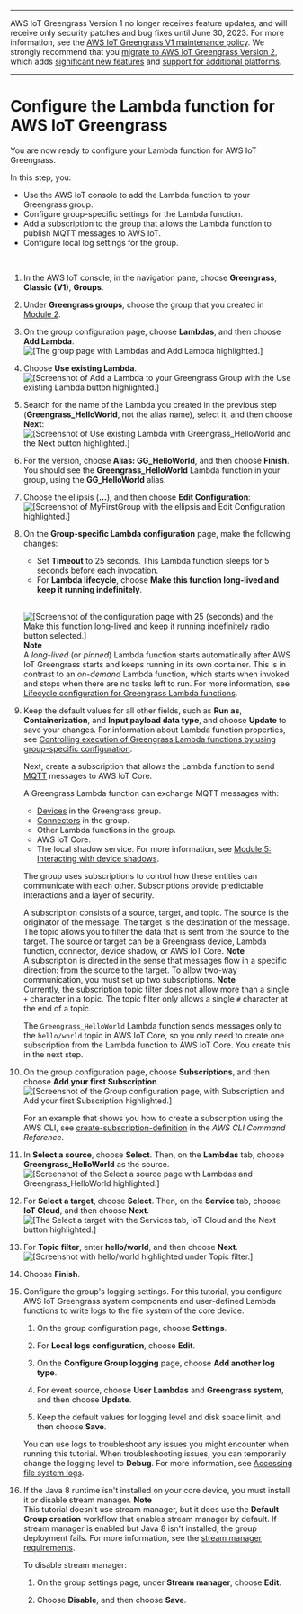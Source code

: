 --------

AWS IoT Greengrass Version 1 no longer receives feature updates, and will receive only security patches and bug fixes until June 30, 2023\. For more information, see the [AWS IoT Greengrass V1 maintenance policy](https://docs.aws.amazon.com/greengrass/v1/developerguide/maintenance-policy.html)\. We strongly recommend that you [migrate to AWS IoT Greengrass Version 2](https://docs.aws.amazon.com/greengrass/v2/developerguide/move-from-v1.html), which adds [significant new features](https://docs.aws.amazon.com/greengrass/v2/developerguide/greengrass-v2-whats-new.html) and [support for additional platforms](https://docs.aws.amazon.com/greengrass/v2/developerguide/operating-system-feature-support-matrix.html)\.

--------

# Configure the Lambda function for AWS IoT Greengrass<a name="config-lambda"></a>

You are now ready to configure your Lambda function for AWS IoT Greengrass\.

In this step, you:
+ Use the AWS IoT console to add the Lambda function to your Greengrass group\.
+ Configure group\-specific settings for the Lambda function\.
+ Add a subscription to the group that allows the Lambda function to publish MQTT messages to AWS IoT\.
+ Configure local log settings for the group\.

 

1. <a name="console-gg-groups"></a>In the AWS IoT console, in the navigation pane, choose **Greengrass**, **Classic \(V1\)**, **Groups**\.

1. Under **Greengrass groups**, choose the group that you created in [Module 2](module2.md)\.

1. On the group configuration page, choose **Lambdas**, and then choose **Add Lambda**\.  
![\[The group page with Lambdas and Add Lambda highlighted.\]](http://docs.aws.amazon.com/greengrass/v1/developerguide/images/console-group-lambdas.png)

1. Choose **Use existing Lambda**\.  
![\[Screenshot of Add a Lambda to your Greengrass Group with the Use existing Lambda button highlighted.\]](http://docs.aws.amazon.com/greengrass/v1/developerguide/images/gg-get-started-032.png)

1. Search for the name of the Lambda you created in the previous step \(**Greengrass\_HelloWorld**, not the alias name\), select it, and then choose **Next**:  
![\[Screenshot of Use existing Lambda with Greengrass_HelloWorld and the Next button highlighted.\]](http://docs.aws.amazon.com/greengrass/v1/developerguide/images/gg-get-started-033.png)

1. For the version, choose **Alias: GG\_HelloWorld**, and then choose **Finish**\. You should see the **Greengrass\_HelloWorld** Lambda function in your group, using the **GG\_HelloWorld** alias\.

1. Choose the ellipsis \(**…**\), and then choose **Edit Configuration**:  
![\[Screenshot of MyFirstGroup with the ellipsis and Edit Configuration highlighted.\]](http://docs.aws.amazon.com/greengrass/v1/developerguide/images/gg-get-started-034.png)

1. On the **Group\-specific Lambda configuration** page, make the following changes:
   + Set **Timeout** to 25 seconds\. This Lambda function sleeps for 5 seconds before each invocation\.
   + For **Lambda lifecycle**, choose **Make this function long\-lived and keep it running indefinitely**\.

      
![\[Screenshot of the configuration page with 25 (seconds) and the Make this function long-lived and keep it running indefinitely radio button selected.\]](http://docs.aws.amazon.com/greengrass/v1/developerguide/images/gg-get-started-035.png)
**Note**  
<a name="long-lived-lambda"></a>A *long\-lived* \(or *pinned*\) Lambda function starts automatically after AWS IoT Greengrass starts and keeps running in its own container\. This is in contrast to an *on\-demand* Lambda function, which starts when invoked and stops when there are no tasks left to run\. For more information, see [Lifecycle configuration for Greengrass Lambda functions](lambda-functions.md#lambda-lifecycle)\.

1. Keep the default values for all other fields, such as **Run as**, **Containerization**, and **Input payload data type**, and choose **Update** to save your changes\. For information about Lambda function properties, see [Controlling execution of Greengrass Lambda functions by using group\-specific configuration](lambda-group-config.md)\.

   Next, create a subscription that allows the Lambda function to send [MQTT](http://mqtt.org/) messages to AWS IoT Core\.

   A Greengrass Lambda function can exchange MQTT messages with:
   + [Devices](what-is-gg.md#greengrass-devices) in the Greengrass group\.
   + [Connectors](connectors.md) in the group\.
   + Other Lambda functions in the group\.
   + AWS IoT Core\.
   + The local shadow service\. For more information, see [Module 5: Interacting with device shadows](module5.md)\.

   The group uses subscriptions to control how these entities can communicate with each other\. Subscriptions provide predictable interactions and a layer of security\.

   A subscription consists of a source, target, and topic\. The source is the originator of the message\. The target is the destination of the message\. The topic allows you to filter the data that is sent from the source to the target\. The source or target can be a Greengrass device, Lambda function, connector, device shadow, or AWS IoT Core\.
**Note**  
A subscription is directed in the sense that messages flow in a specific direction: from the source to the target\. To allow two\-way communication, you must set up two subscriptions\.
**Note**  
 Currently, the subscription topic filter does not allow more than a single `+` character in a topic\. The topic filter only allows a single `#` character at the end of a topic\. 

   The `Greengrass_HelloWorld` Lambda function sends messages only to the `hello/world` topic in AWS IoT Core, so you only need to create one subscription from the Lambda function to AWS IoT Core\. You create this in the next step\.

1. On the group configuration page, choose **Subscriptions**, and then choose **Add your first Subscription**\.  
![\[Screenshot of the Group configuration page, with Subscription and Add your first Subscription highlighted.\]](http://docs.aws.amazon.com/greengrass/v1/developerguide/images/gg-get-started-036.png)

   For an example that shows you how to create a subscription using the AWS CLI, see [create\-subscription\-definition](https://awscli.amazonaws.com/v2/documentation/api/latest/reference/greengrass/create-subscription-definition.html) in the *AWS CLI Command Reference*\.

1. In **Select a source**, choose **Select**\. Then, on the **Lambdas** tab, choose **Greengrass\_HelloWorld** as the source\.   
![\[Screenshot of the Select a source page with Lambdas and Greengrass_HelloWorld highlighted.\]](http://docs.aws.amazon.com/greengrass/v1/developerguide/images/gg-get-started-037.png)

1. For **Select a target**, choose **Select**\. Then, on the **Service** tab, choose **IoT Cloud**, and then choose **Next**\.  
![\[The Select a target with the Services tab, IoT Cloud and the Next button highlighted.\]](http://docs.aws.amazon.com/greengrass/v1/developerguide/images/gg-get-started-038.png)

1. For **Topic filter**, enter **hello/world**, and then choose **Next**\.  
![\[Screenshot with hello/world highlighted under Topic filter.\]](http://docs.aws.amazon.com/greengrass/v1/developerguide/images/gg-get-started-039.png)

1. Choose **Finish**\.

1. Configure the group's logging settings\. For this tutorial, you configure AWS IoT Greengrass system components and user\-defined Lambda functions to write logs to the file system of the core device\.

   1. On the group configuration page, choose **Settings**\.

   1. For **Local logs configuration**, choose **Edit**\.

   1. On the **Configure Group logging** page, choose **Add another log type**\.

   1. For event source, choose **User Lambdas** and **Greengrass system**, and then choose **Update**\.

   1. Keep the default values for logging level and disk space limit, and then choose **Save**\.

   You can use logs to troubleshoot any issues you might encounter when running this tutorial\. When troubleshooting issues, you can temporarily change the logging level to **Debug**\. For more information, see [Accessing file system logs](greengrass-logs-overview.md#gg-logs-local)\.

1. <a name="disable-stream-manager-no-java"></a>If the Java 8 runtime isn't installed on your core device, you must install it or disable stream manager\.
**Note**  
This tutorial doesn't use stream manager, but it does use the **Default Group creation** workflow that enables stream manager by default\. If stream manager is enabled but Java 8 isn't installed, the group deployment fails\. For more information, see the [stream manager requirements](stream-manager.md#stream-manager-requirements)\.

   To disable stream manager:

   1. On the group settings page, under **Stream manager**, choose **Edit**\.

   1. Choose **Disable**, and then choose **Save**\.